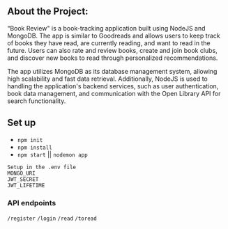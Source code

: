 ## About the Project:

“Book Review" is a book-tracking application built using NodeJS and MongoDB. The app is similar to Goodreads and allows users to keep track of books they have read, are currently reading, and want to read in the future. Users can also rate and review books, create and join book clubs, and discover new books to read through personalized recommendations.

The app utilizes MongoDB as its database management system, allowing high scalability and fast data retrieval. Additionally, NodeJS is used to handling the application's backend services, such as user authentication, book data management, and communication with the Open Library API for search functionality.

## Set up

- `npm init`
- `npm install`
- `npm start` || `nodemon app`

```
Setup in the .env file
MONGO_URI
JWT_SECRET
JWT_LIFETIME

```

### API endpoints

`/register`
`/login`
`/read`
`/toread`

